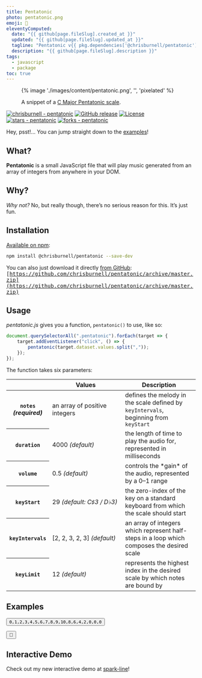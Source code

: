 ```yaml
---
title: Pentatonic
photo: pentatonic.png
emoji: 🎹
eleventyComputed:
  date: "{{ github[page.fileSlug].created_at }}"
  updated: "{{ github[page.fileSlug].updated_at }}"
  tagline: "Pentatonic v{{ pkg.dependencies['@chrisburnell/pentatonic'] | replace('^', '') }}"
  description: "{{ github[page.fileSlug].description }}"
tags:
  - javascript
  - package
toc: true
---
```


<figure>
    {% image './images/content/pentatonic.png', '', 'pixelated' %}
    <figcaption><p>A snippet of a <a href="https://en.wikipedia.org/wiki/Pentatonic_scale">C Major Pentatonic scale</a>.</p></figcaption>
</figure>

[![chrisburnell - pentatonic](https://img.shields.io/static/v1?label=chrisburnell&message=pentatonic&color=5f8aa6&logo=github)](https://github.com/chrisburnell/pentatonic "Go to GitHub repo") [![GitHub release](https://img.shields.io/github/release/chrisburnell/pentatonic?include_prereleases=&sort=semver&color=5f8aa6)](https://github.com/chrisburnell/pentatonic/releases/) [![License](https://img.shields.io/badge/License-CC0-5f8aa6)](https://github.com/chrisburnell/pentatonic/blob/master/LICENSE) [![stars - pentatonic](https://img.shields.io/github/stars/chrisburnell/pentatonic?style=social)](https://github.com/chrisburnell/pentatonic) [![forks - pentatonic](https://img.shields.io/github/forks/chrisburnell/pentatonic?style=social)](https://github.com/chrisburnell/pentatonic)

<div class="box">
    <p>Hey, psst!… You can jump straight down to the <a href="#examples">examples</a>!</p>
</div>

## What?

**Pentatonic** is a small JavaScript file that will play music generated from an array of integers from anywhere in your DOM.

## Why?

*Why not?* No, but really though, there’s no serious reason for this. It’s just fun.

## Installation

[Available on npm](https://www.npmjs.com/package/@chrisburnell/pentatonic):

```bash
npm install @chrisburnell/pentatonic --save-dev
```

You can also just download it directly [from GitHub](https://github.com/chrisburnell/pentatonic):<br><samp>[https://github.com/chrisburnell/pentatonic/archive/master.zip](https://github.com/chrisburnell/pentatonic/archive/master.zip)</samp>

## Usage

*pentatonic.js* gives you a function, `pentatonic()` to use, like so:

```javascript
document.querySelectorAll(".pentatonic").forEach(target => {
    target.addEventListener("click", () => {
        pentatonic(target.dataset.values.split(","));
    });
});
```

The function takes six parameters:

<table>
    <thead>
        <tr>
            <th></th>
            <th>Values</th>
            <th>Description</th>
        </tr>
    </thead>
    <tbody>
        <tr>
            <th><code>notes</code><br><em>(required)</em></th>
            <td>
                an array of positive integers
            </td>
            <td>defines the melody in the scale defined by <code>keyIntervals</code>, beginning from <code>keyStart</code></td>
        </tr>
        <tr>
            <th><code>duration</code></th>
            <td style="white-space:nowrap">
                4000 <em>(default)</em>
            </td>
            <td>the length of time to play the audio for, represented in milliseconds</td>
        </tr>
        <tr>
            <th><code>volume</code></th>
            <td style="white-space:nowrap">
                0.5 <em>(default)</em>
            </td>
            <td>controls the *gain* of the audio, represented by a 0–1 range</td>
        </tr>
        <tr>
            <th><code>keyStart</code></th>
            <td style="white-space:nowrap">
                29 <em>(default: C♯3 / D♭3)</em>
            </td>
            <td>the zero-index of the key on a standard keyboard from which the scale should start</td>
        </tr>
        <tr>
            <th><code>keyIntervals</code></th>
            <td style="white-space:nowrap">
                [2, 2, 3, 2, 3] <em>(default)</em>
            </td>
          <td>an array of integers which represent half-steps in a loop which composes the desired scale</td>
        </tr>
        <tr>
            <th><code>keyLimit</code></th>
            <td style="white-space:nowrap">
                12 <em>(default)</em>
            </td>
          <td>represents the highest index in the desired scale by which notes are bound by</td>
        </tr>
    </tbody>
</table>

## Examples

<button id="button" class="pentatonic" data-values="0,1,2,3,4,5,6,7,8,9,10,8,6,4,2,0,0,0"><code>0,1,2,3,4,5,6,7,8,9,10,8,6,4,2,0,0,0</code></button>

<spark-line values="0,0,0,0,0,0,0,0,4,0,0,4,9,1,4,5,2,4,2,6,4,6,4,6,5,0" endpoint-color="#eb2d36" class="pentatonic"></spark-line>

<button id="treasure" class="pentatonic" data-values="0,2,4,6,0,2,4,6,1,3,5,7,1,3,5,7,2,4,6,8,2,4,6,8,3,5,7,9,3,5,7,9,4,6,8,10,4,6,8,10,10,10,3,3,4,4,5,5,6,6,6,6,6,6" data-duration="8000" data-key-start="36" data-key-intervals="1" data-key-limit="20">🔑</button>

## Interactive Demo

Check out my new interactive demo at [spark-line](/spark-line/#interactive-example)!
